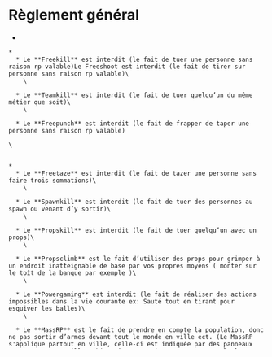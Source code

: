 # Règlement général

*

    *
      * Le **Freekill** est interdit (le fait de tuer une personne sans raison rp valable)Le Freeshoot est interdit (le fait de tirer sur personne sans raison rp valable)\
        \

      * Le **Teamkill** est interdit (le fait de tuer quelqu’un du même métier que soit)\
        \

      * Le **Freepunch** est interdit (le fait de frapper de taper une personne sans raison rp valable)

    \


    *
      * Le **Freetaze** est interdit (le fait de tazer une personne sans faire trois sommations)\
        \

      * Le **Spawnkill** est interdit (le fait de tuer des personnes au spawn ou venant d’y sortir)\
        \

      * Le **Propskill** est interdit (le fait de tuer quelqu’un avec un props)\
        \

      * Le **Propsclimb** est le fait d’utiliser des props pour grimper à un endroit inatteignable de base par vos propres moyens ( monter sur le toît de la banque par exemple )\
        \

      * Le **Powergaming** est interdit (le fait de réaliser des actions impossibles dans la vie courante ex: Sauté tout en tirant pour esquiver les balles)\
        \

      * Le **MassRP** est le fait de prendre en compte la population, donc ne pas sortir d’armes devant tout le monde en ville ect. (Le MassRP s'applique partout en ville, celle-ci est indiquée par des panneaux "Vous entrez en ville", bien sûr une action comme par exemple le braquage de banque est toujours possible.) Une personne est en dehors de la zone de MassRP n'a pas le droit d'intéragir avec une scène qui se passe dans la zone de MassRP\
        \

      * Le Travers est interdit, il est cependant autorisé de tirer à travers les surfaces transparentes. Il est interdit de tirer à travers les vitres de la Banque et de l'ascenseur.\
        \

      * Le NLR ( New Life Rule ) est le fait de revenir sur une même position/action alors que vous êtes mort durant celle-ci. Ainsi que de vous souvenir de tout ce qu’il s’est passé avant votre mort.\
        \

      * Le Freedemote est le fait de démote ( retirer le grade d’une personne ) sans raison rp valable\
        \

      * Le Revenge Kill est le fait de tuer une personne qui vous a tué avant.\
        \

      * Le fait de Trashtalk/insulter quelqu'un après l'avoir tué est interdit\
        \

      * Le No Fear RP est interdit (le fait de ne pas avoir peur d’une arme quelconque )\

      * Le No Pain RP est interdit (le fait de ne pas ressentir la douleur malgré une chute, après avoir reçu des balles etc … ). Si vous êtes en incapacité physique de combattre (-15hp) vous ne pouvez donc pas engager un combat\

      * Le Metagaming est interdit (le fait de connaître des informations HRP sans les connaître dans un contexte RP, exemple : lire le nom d’une personne au-dessus de sa tête)

    \


    *
      * Le soundboard est interdit ( le fait d'utiliser des sons externes au serveur,exemple : des musiques non incluses dans la boombox ou bien la radio dans les véhicules)

    \


    *
      * Le HRP vocal (Hors RP) est interdit (le fait de parler d’information qui ne concerne en rien dans le Rp, exemple : je vais faire un ticket contre toi, tu vas être ban …)

    \


    *
      * Le WIN RP est interdit ( le fait de se donner des avantages dans une action Rp, exemple : tirer depuis un buisson, etc ... )

    \


    *
      * Le ForceRP est interdit (le fait de provoquer et forcer une action à se faire, exemple : insulter la police pour faire une course-poursuite puis une fusillade)

    \


    *
      * Il est interdit de faire de l’illégal sur un endroit accessible seulement avec un grappin ou via une construction Il est interdit de faire une construction plus haute que la taille de la maison et/ou de faire un toit.
      * Il est interdit de tirer à vue exemple : "Toutes personnes venant zone indu seront abattues sans sommations". Les boosts de vie ainsi que les grappins ne sont pas comptabilisés comme des armes.
      * Lors d'un délit de fuite, la police doit jouer la course poursuite, faire des barrages, etc... pendant 5 minutes et seulement après ce laps de temps la police à le droit de faire feu. (Cependant si les fuyards ouvrent le feu la police à le droit d'ouvrir également le feu.) **Exception : Certains Defcon peuvent contrer cette règle (plus d'informations sur le discord police :** [**https://discord.gg/rvRek7mN**](https://www.google.com/url?q=https%3A%2F%2Fdiscord.gg%2FrvRek7mN\&sa=D\&sntz=1\&usg=AOvVaw3fgIPANkMvqYlzidYM0MMn)**)**
      * Lorsqu’un joueur lève les mains en l’air ça veut dire qu’il se rend donc vous devez l’arrêter ou le prendre en otage mais vous ne pouvez plus le tuer !
      * Les printers, les racks et les Bitminers sont illégals, le maire ne peut pas les rendre légal
      * Les pubs sont interdites sur le serveur
      * Vous n’avez pas le droit de braquer un vendeur d’arme pour ne pas payer les armes
      * Il est impossible de vendre ou d’échanger de l’argent IG contre des avantages boutique (crédits, pack, etc….).
      * Il est strictement interdit de faire du tir à vue, donc les /advert “Si vous rentrez, on tire à vue” ne fonctionnent pas !
      * Vous n’avez pas le droit de vous redonner du kevlar ou de la vie (de quelconque manière) durant une action RP !
      * Vous n’avez pas le droit de construire durant une action.
      * Si vous voulez construire votre maison sans être braqué, vous devez envoyer /ano stipulant que vous êtes en construction (en précisant le lieu) après cela un délai de 15 minutes vous est accordé.
      * Vous devez faire au minimum 3 tirs de sommations pour pouvoir abattre une personne non-armée
      * Vous ne pouvez en aucun cas vous procurer des objets et des armes pendant une action RP.
      * Les licences d’armes autorisent uniquement les armes de poing, mais interdisent de les utiliser sans raisons valables
      * Faire un /me pour que la personne oublie tout ne marche pas
      * La conduite de façon RP est obligatoire (En ville on roule à 50 hein)
      * Si vous vous baladez à pied, vous devez marcher sur le trottoir. (à part si vous ne pouvez pas).
      * Quand vous mourrez ou changez de job vous oubliez tout ce qu’il s’est passé avant.
      * Le nombre de SAS maximum dans une construction est de 3. ( Tout membre compris )
      * Il est interdit d'enlever les armes perms d'un joueur si celui-ci n'a pas utilisé l'une d'entre elles (exemple : armes gold, arme de famille, etc .)
      * Lorsqu'un véhicule blindé est à l'arrêt ou à une vitesse faible ( moins de 10 km/h), vous êtes obligé de jouer votre fear RP.

    \


    **#1 Construction Rp**

    \- Les constructions "Role-Play" sont obligatoires ! Interdiction aux énormes constructions ou fluorescentes qui pique les yeux des autres joueurs sauf en cas d'un événement particulier annoncé à l'avance sur le Discord du serveur.

    \


    **#2 Construction invisible**

    Les props invisibles sont interdits

    \


    **#3 Constructions en tunnel**

    \- Il est interdit de faire des constructions avec juste un petit espace pour rentrer accroupie.

    \


    **#4 Les fadings doors**

    \- Les fadings doors ne peuvent pas être de la même couleur une fois ouvertes. (Exemple Bleu ouvert, bleu fermé)

    \


    **#5 Les keypads**

    \- Le Keypad doit être proche de le fading door qu’il ouvre.(5 à 10M)

    \- Le keypad doit être dans la même pièce que le fading door !

    \- Il est interdit de mettre plus de 2 keypads pour un seul fading door !

    \


    **#6 Les meurtrières**

    \- Les meurtrières sont interdites, c’est le fait de faire une construction avec juste un petit passage ou un petit écart de props ou de véhicules pour tirer. Pour que cela ne compte pas comme une meurtrière, il faut pouvoir passer accroupie et que l'on voit plus de la moitié de votre corps.

    \


    **#7 Les pièces entièrement noires :**

    Il est interdit de faire des boites/ des pièces totalement noires (ou une construction qui a comme objectif qu'on ne voit rien) !

    \


    **#8 Les constructions en labyrinthes**

    Il est interdit de faire des constructions en forme de labyrinthe.

    \


    **5 warns = Ban 3 jours**

    **10 warns = Ban 6 jours**

    **15 warns = Ban 2 semaines**

    **20 warns = Ban perm**
